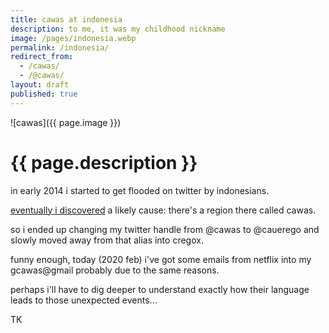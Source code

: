 ```yaml
---
title: cawas at indonesia
description: to me, it was my childhood nickname
image: /pages/indonesia.webp
permalink: /indonesia/
redirect_from:
  - /cawas/
  - /@cawas/
layout: draft
published: true
---
```


![cawas]({{ page.image }})

# {{ page.description }}

in early 2014 i started to get flooded on twitter by indonesians.

[eventually i discovered](https://www.quora.com/What-are-your-weirdest-Twitter-stories/answer/cregox) a likely cause: there's a region there called cawas.

so i ended up changing my twitter handle from @cawas to @cauerego and slowly moved away from that alias into cregox.

funny enough, today (2020 feb) i've got some emails from netflix into my gcawas@gmail probably due to the same reasons.

perhaps i'll have to dig deeper to understand exactly how their language leads to those unexpected events...

TK
